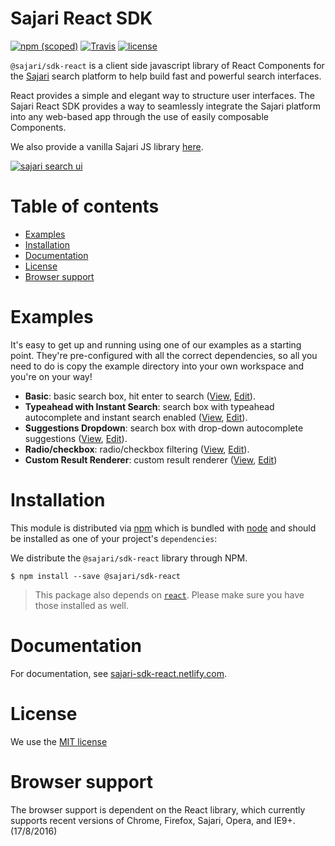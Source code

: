 # Sajari React SDK
[![npm (scoped)](https://img.shields.io/npm/v/@sajari/sdk-react.svg?style=flat-square)](https://www.npmjs.com/package/@sajari/sdk-react)
[![Travis](https://img.shields.io/travis/sajari/sajari-sdk-react.svg?style=flat-square)](https://travis-ci.org/sajari/sajari-sdk-react)
[![license](https://img.shields.io/npm/l/@sajari/sdk-react.svg?style=flat-square)](./LICENSE)

`@sajari/sdk-react` is a client side javascript library of React Components for the
[Sajari](https://www.sajari.com) search platform to help build fast and powerful search interfaces.

React provides a simple and elegant way to structure user interfaces. The Sajari React SDK provides
a way to seamlessly integrate the Sajari platform into any web-based app through the use of easily
composable Components.

We also provide a vanilla Sajari JS library [here](https://github.com/sajari/sajari-sdk-js/).

[![sajari search ui](img/sajari-search-ui.gif)](https://www.sajari.com)

# Table of contents

* [Examples](#examples)
* [Installation](#installation)
* [Documentation](#documentation)
* [License](#license)
* [Browser support](#browser-support)

# Examples

It's easy to get up and running using one of our examples as a starting point.
They're pre-configured with all the correct dependencies, so all you need to do is copy the example
directory into your own workspace and you're on your way!

* **Basic**: basic search box, hit enter to search (<a href="https://3vy8p6k7z1.csb.app/" target="_blank">View</a>, <a href="https://codesandbox.io/s/3vy8p6k7z1" target="_blank">Edit</a>).
* **Typeahead with Instant Search**: search box with typeahead autocomplete and instant search enabled (<a href="https://5zz60m4l0p.csb.app/" target="_blank">View</a>, <a href="https://codesandbox.io/s/5zz60m4l0p" target="_blank">Edit</a>).
* **Suggestions Dropdown**: search box with drop-down autocomplete suggestions (<a href="https://pvo0pxojx.csb.app/" target="_blank">View</a>, <a href="https://codesandbox.io/s/pvo0pxojx" target="_blank">Edit</a>).
* **Radio/checkbox**: radio/checkbox filtering (<a href="https://w64pm94vn8.csb.app/" target="_blank">View</a>, <a href="https://codesandbox.io/s/w64pm94vn8" target="_blank">Edit</a>).
* **Custom Result Renderer**: custom result renderer (<a href="https://6x0vwormkk.csb.app/" target="_blank">View</a>, <a href="https://codesandbox.io/s/6x0vwormkk" target="_blank">Edit</a>)


<!-- TODO(@benhinchley): build examples in codesandbox

* [Sliding autocomplete dropdown](./examples/sliding-autocomplete-dropdown): search box enabled by clicking search icon.
* [Standard search](./examples/standard-search/): instant search with autocomplete + tab filtering.
* [Aggregate](./examples/aggregate/): aggregate filtering.

-->

# Installation

This module is distributed via [npm](https://www.npmjs.com/) which is bundled with
[node](https://nodejs.org/en/) and should be installed as one of your project's `dependencies`:


We distribute the `@sajari/sdk-react` library through NPM.

```shell
$ npm install --save @sajari/sdk-react
```

> This package also depends on [`react`](https://www.npmjs.com/package/react). Please make sure you have those installed as well.

# Documentation
For documentation, see [sajari-sdk-react.netlify.com](https://sajari-sdk-react.netlify.com).

# License

We use the [MIT license](./LICENSE)

# Browser support

The browser support is dependent on the React library, which currently supports recent versions of Chrome, Firefox, Sajari, Opera, and IE9+. (17/8/2016)
